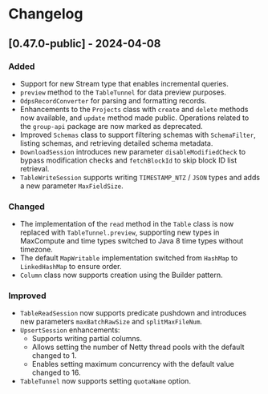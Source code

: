 # Changelog

## [0.47.0-public] - 2024-04-08

### Added
- Support for new Stream type that enables incremental queries.
- `preview` method to the `TableTunnel` for data preview purposes.
- `OdpsRecordConverter` for parsing and formatting records.
- Enhancements to the `Projects` class with `create` and `delete` methods now available, and `update` method made public. Operations related to the `group-api` package are now marked as deprecated.
- Improved `Schemas` class to support filtering schemas with `SchemaFilter`, listing schemas, and retrieving detailed schema metadata.
- `DownloadSession` introduces new parameter `disableModifiedCheck` to bypass modification checks and `fetchBlockId` to skip block ID list retrieval.
- `TableWriteSession` supports writing `TIMESTAMP_NTZ` / `JSON` types and adds a new parameter `MaxFieldSize`.

### Changed
- The implementation of the `read` method in the `Table` class is now replaced with `TableTunnel.preview`, supporting new types in MaxCompute and time types switched to Java 8 time types without timezone.
- The default `MapWritable` implementation switched from `HashMap` to `LinkedHashMap` to ensure order.
- `Column` class now supports creation using the Builder pattern.

### Improved
- `TableReadSession` now supports predicate pushdown and introduces new parameters `maxBatchRawSize` and `splitMaxFileNum`.
- `UpsertSession` enhancements:
  - Supports writing partial columns.
  - Allows setting the number of Netty thread pools with the default changed to 1.
  - Enables setting maximum concurrency with the default value changed to 16.
- `TableTunnel` now supports setting `quotaName` option.

